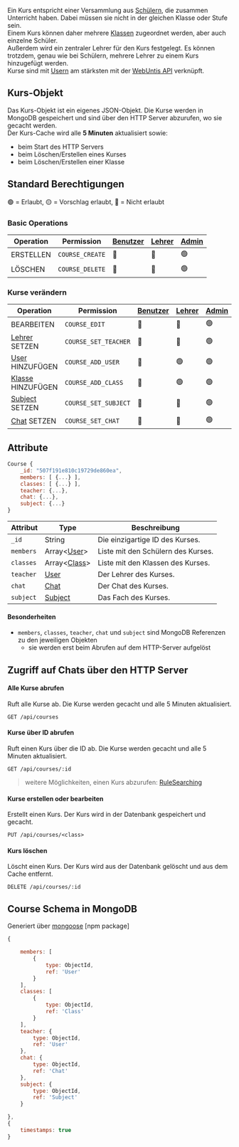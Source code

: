 Ein Kurs entspricht einer Versammlung aus [Schülern](https://github.com/Academi-fy/backend/wiki/User), die zusammen Unterricht haben. Dabei müssen sie nicht in der gleichen Klasse oder Stufe sein. \
Einem Kurs können daher mehrere [Klassen](https://github.com/Academi-fy/backend/wiki/Class) zugeordnet werden, aber auch einzelne Schüler. \
Außerdem wird ein zentraler Lehrer für den Kurs festgelegt. Es können trotzdem, genau wie bei Schülern, mehrere Lehrer zu einem Kurs hinzugefügt werden. \
Kurse sind mit [Usern](https://github.com/Academi-fy/backend/wiki/User) am stärksten mit der [WebUntis API](https://help.untis.at/hc/de/articles/4886785534354-API-documentation-for-integration-partners) verknüpft.

## Kurs-Objekt

Das Kurs-Objekt ist ein eigenes JSON-Objekt. Die Kurse werden in MongoDB gespeichert und sind über den HTTP Server abzurufen, wo sie gecacht werden. \
Der Kurs-Cache wird alle **5 Minuten** aktualisiert sowie:
- beim Start des HTTP Servers
- beim Löschen/Erstellen eines Kurses
- beim Löschen/Erstellen einer Klasse

## Standard Berechtigungen

🟢 = Erlaubt,
🟡 = Vorschlag erlaubt,
🔴 = Nicht erlaubt

### Basic Operations

| Operation  | Permission      | [Benutzer](https://github.com/Academi-fy/backend/wiki/User) | [Lehrer](https://github.com/Academi-fy/backend/wiki/User) | [Admin](https://github.com/Academi-fy/backend/wiki/User) |
|------------|-----------------|-------------------------------------------------------------|-----------------------------------------------------------|----------------------------------------------------------|
| ERSTELLEN  | `COURSE_CREATE` | 🔴                                                          | 🔴                                                        | 🟢                                                       |
| LÖSCHEN    | `COURSE_DELETE` | 🔴                                                          | 🔴                                                        | 🟢                                                       |

### Kurse verändern

| Operation                                                             | Permission           | [Benutzer](https://github.com/Academi-fy/backend/wiki/User) | [Lehrer](https://github.com/Academi-fy/backend/wiki/User) | [Admin](https://github.com/Academi-fy/backend/wiki/User) |
|-----------------------------------------------------------------------|----------------------|-------------------------------------------------------------|-----------------------------------------------------------|----------------------------------------------------------|
| BEARBEITEN                                                            | `COURSE_EDIT`        | 🔴                                                          | 🔴                                                        | 🟢                                                       |
| [Lehrer](https://github.com/Academi-fy/backend/wiki/User) SETZEN      | `COURSE_SET_TEACHER` | 🔴                                                          | 🔴                                                        | 🟢                                                       |
| [User](https://github.com/Academi-fy/backend/wiki/User) HINZUFÜGEN    | `COURSE_ADD_USER`    | 🔴                                                          | 🟢                                                        | 🟢                                                       |
| [Klasse](https://github.com/Academi-fy/backend/wiki/Class) HINZUFÜGEN | `COURSE_ADD_CLASS`   | 🔴                                                          | 🟢                                                        | 🟢                                                       |
| [Subject](https://github.com/Academi-fy/backend/wiki/Subject) SETZEN  | `COURSE_SET_SUBJECT` | 🔴                                                          | 🔴                                                        | 🟢                                                       |
| [Chat](https://github.com/Academi-fy/backend/wiki/Chat) SETZEN        | `COURSE_SET_CHAT`    | 🔴                                                          | 🔴                                                        | 🟢                                                       |

## Attribute

```javascript
Course {
    _id: "507f191e810c19729de860ea",
    members: [ {...} ],
    classes: [ {...} ],
    teacher: {...},
    chat: {...},
    subject: {...}
}
```

| Attribut  | Type                                                             | Beschreibung                       |
|-----------|------------------------------------------------------------------|------------------------------------|
| `_id`     | String                                                           | Die einzigartige ID des Kurses.    |
| `members` | Array<[User](https://github.com/Academi-fy/backend/wiki/User)>   | Liste mit den Schülern des Kurses. |
| `classes` | Array<[Class](https://github.com/Academi-fy/backend/wiki/Class)> | Liste mit den Klassen des Kurses.  |
| `teacher` | [User](https://github.com/Academi-fy/backend/wiki/User)          | Der Lehrer des Kurses.             |
| `chat`    | [Chat](https://github.com/Academi-fy/backend/wiki/Chat)          | Der Chat des Kurses.               |
| `subject` | [Subject](https://github.com/Academi-fy/backend/wiki/Subject)    | Das Fach des Kurses.               |

#### Besonderheiten

- `members`, `classes`, `teacher`, `chat` und `subject` sind MongoDB Referenzen zu den jeweiligen Objekten
    - sie werden erst beim Abrufen auf dem HTTP-Server aufgelöst

## Zugriff auf Chats über den HTTP Server

#### Alle Kurse abrufen

Ruft alle Kurse ab. Die Kurse werden gecacht und alle 5 Minuten aktualisiert.

``` http request
GET /api/courses
```

#### Kurse über ID abrufen

Ruft einen Kurs über die ID ab. Die Kurse werden gecacht und alle 5 Minuten aktualisiert.

``` http request
GET /api/courses/:id
```

> weitere Möglichkeiten, einen Kurs abzurufen: [RuleSearching](https://github.com/Academi-fy/backend/wiki/RuleSearching)

#### Kurse erstellen oder bearbeiten

Erstellt einen Kurs. Der Kurs wird in der Datenbank gespeichert und gecacht.

``` http request
PUT /api/courses/<class>
```

#### Kurs löschen

Löscht einen Kurs. Der Kurs wird aus der Datenbank gelöscht und aus dem Cache entfernt.

``` http request
DELETE /api/courses/:id
```

## Course Schema in MongoDB

Generiert über [mongoose](https://mongoosejs.com/docs/guide.html) [npm package]

```javascript
{

    members: [
        {
            type: ObjectId,
            ref: 'User'
        }
    ],
    classes: [
        {
            type: ObjectId,
            ref: 'Class'
        }
    ],
    teacher: {
        type: ObjectId,
        ref: 'User'
    },
    chat: {
        type: ObjectId,
        ref: 'Chat'
    },
    subject: {
        type: ObjectId,
        ref: 'Subject'
    }

},
{
    timestamps: true
}
```